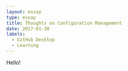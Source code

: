 ```yaml
---
layout: essay
type: essay
title: Thoughts on Configuration Management
date: 2017-01-30
labels:
  - GitHub Desktop
  - Learning
---
```

Hello!